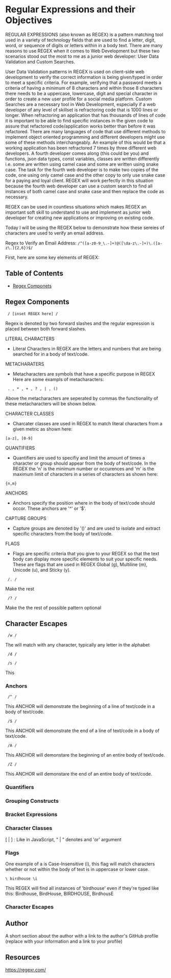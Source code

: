 # Regular Expressions and their Objectives

REGULAR EXPRESSIONS (also known as REGEX) is a pattern matching tool used in a variety of technology fields that are used to find a letter, digit, word, or sequence of digits or letters within in a body text. There are many reasons to use REGEX when it comes to Web Development but these two scenarios stood out the most to me as a junior web developer: User Data Validation and Custom Searches.

User Data Validation patterns in REGEX is used on client-side web development to verify the correct information is being given/typed in order to meet a specific criteria. For example, verifying that a password meets a criteria of having a minimum of 8 characters and within those 8 characters there needs to be a uppercase, lowercase, digit and special character in order to create a new user profile for a social media platform. 
Custom Searches are a necessary tool in Web Development, especially if a web developer of any level of skillset is refractoring code that is 1000 lines or longer. When refractoring an application that has thousands of lines of code it is important to be able to find specific instances in the given code to assure that refactored code/application works better than before it was refactored. There are many languages of code that use different methods to implement object oriented programming and different developers might use some of these methods interchangeably. An example of this would be that a working application has been refractored 7 times by three different web developers. A fourth developer comes along (this could be you) and functions, json data types, const variables, classes are written differently i.e. some are written using camel case and some are written using snake case. The task for the fourth web developer is to make two copies of the code, one using only camel case and the other copy to only use snake case for a paying and loyal client. REGEX will work perfectly in this situation because the fourth web developer can use a custom search to find all instances of both camel case and snake case and then replace the code as necessary. 

REGEX can be used in countless situations which makes REGEX an important soft skill to understand to use and implement as junior web developer for creating new applications or improving on existing code. 

Today I will be using the REGEX below to demonstrate how these sereies of characters are used to verify an email address.

Regex to Verify an Email Address: `/^([a-z0-9_\.-]+)@([\da-z\.-]+)\.([a-z\.]{2,6})$/`

First, here are some key elements of REGEX:

## Table of Contents

- [Regex Componets](#regex-components)

## Regex Components

```
 / [inset REGEX here] /  
```
Regex is denoted by two forward slashes and the regular expression is placed between both forward slashes.

LITERAL CHARACTERS
- Literal Characters in REGEX are the letters and numbers that are being searched for in a body of text/code.

METACHARATERS
- Metacharacters are symbols that have a specific purpose in REGEX
Here are some exampls of metacharacters:
```
 . , * , + , ? , | , ()
```
Above the metacharacters are seperated by commas the functionality of these metacharacters will be shown below.

CHARACTER CLASSES
- Charcater classes are used in REGEX to match literal characters from a given metric as shown here: 

```
[a-z], [0-9]
```

QUANTIFIERS
- Quantifiers are used to specifiy and limit the amount of times a character or group should appear from the body of text/code. In the REGEX the 'n' is the minimum number or occurences and 'm' is the maximum limit of characters in a series of characters as shown here: 

```
{n,m}
```

ANCHORS
- Anchors specify the position where in the body of text/code should occor. These anchors are '^' or '$'.

CAPTURE GROUPS
- Capture groups are denoted by '()' and are used to isolate and extract specific characters from the body of text/code. 


FLAGS
- Flags are specific criteria that you give to your REGEX so that the text body can display more specific elements to suit your specific needs. These are flags that are used in REGEX Global (g), Multiline (m), Unicode (u), and Sticky (y).


```
 /. /
```
 Make the rest 

```
 /? /
```
 Make the the rest of possible pattern optional

## Character Escapes

```
 /w / 
```
The will match with any character, typically any letter in the alphabet

```
 /d / 
```

```
 /s / 
```
This

### Anchors

```
 /^ / 
``` 
This ANCHOR will demonstrate the beginning of a line of text/code in a body of text/code.

```
 /$ / 
```
This ANCHOR will demonstrate the end of a line of text/code in a body of text/code.

```
 /A / 
```
This ANCHOR will demonstare the beginning of an entire body of text/code.

```
 /Z / 
```
This ANCHOR will demonstare the end of an entire body of text/code.


### Quantifiers

### Grouping Constructs

### Bracket Expressions

### Character Classes

[ | ] : Like in JavaScript, " | " denotes and 'or' argument

### Flags

One example of a is Case-Insensitive (i), this flag will match characters whether or not within the body of text is in uppercase or lower case.

```
\ birdhouse \i
```
This REGEX will find all instances of 'birdhouse' even if they're typed like this: Birdhouse, BirdHouse, BIRDHOUSE, BirdhousE

### Character Escapes

## Author

A short section about the author with a link to the author's GitHub profile (replace with your information and a link to your profile)

## Resources

https://regexr.com/
